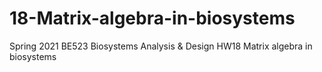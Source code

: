 # 18-Matrix-algebra-in-biosystems
Spring 2021 BE523 Biosystems Analysis &amp; Design HW18 Matrix algebra in biosystems
